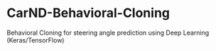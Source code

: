 # CarND-Behavioral-Cloning
Behavioral Cloning for steering angle prediction using Deep Learning (Keras/TensorFlow)
